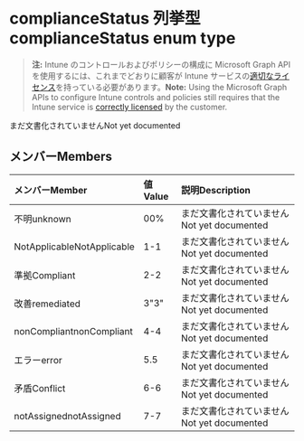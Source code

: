 # <a name="compliancestatus-enum-type"></a><span data-ttu-id="032db-101">complianceStatus 列挙型</span><span class="sxs-lookup"><span data-stu-id="032db-101">complianceStatus enum type</span></span>

> <span data-ttu-id="032db-102">**注:** Intune のコントロールおよびポリシーの構成に Microsoft Graph API を使用するには、これまでどおりに顧客が Intune サービスの[適切なライセンス](https://go.microsoft.com/fwlink/?linkid=839381)を持っている必要があります。</span><span class="sxs-lookup"><span data-stu-id="032db-102">**Note:** Using the Microsoft Graph APIs to configure Intune controls and policies still requires that the Intune service is [correctly licensed](https://go.microsoft.com/fwlink/?linkid=839381) by the customer.</span></span>

<span data-ttu-id="032db-103">まだ文書化されていません</span><span class="sxs-lookup"><span data-stu-id="032db-103">Not yet documented</span></span>
## <a name="members"></a><span data-ttu-id="032db-104">メンバー</span><span class="sxs-lookup"><span data-stu-id="032db-104">Members</span></span>
|<span data-ttu-id="032db-105">メンバー</span><span class="sxs-lookup"><span data-stu-id="032db-105">Member</span></span>|<span data-ttu-id="032db-106">値</span><span class="sxs-lookup"><span data-stu-id="032db-106">Value</span></span>|<span data-ttu-id="032db-107">説明</span><span class="sxs-lookup"><span data-stu-id="032db-107">Description</span></span>|
|:---|:---|:---|
|<span data-ttu-id="032db-108">不明</span><span class="sxs-lookup"><span data-stu-id="032db-108">unknown</span></span>|<span data-ttu-id="032db-109">0</span><span class="sxs-lookup"><span data-stu-id="032db-109">0%</span></span>|<span data-ttu-id="032db-110">まだ文書化されていません</span><span class="sxs-lookup"><span data-stu-id="032db-110">Not yet documented</span></span>|
|<span data-ttu-id="032db-111">NotApplicable</span><span class="sxs-lookup"><span data-stu-id="032db-111">NotApplicable</span></span>|<span data-ttu-id="032db-112">1</span><span class="sxs-lookup"><span data-stu-id="032db-112">-1</span></span>|<span data-ttu-id="032db-113">まだ文書化されていません</span><span class="sxs-lookup"><span data-stu-id="032db-113">Not yet documented</span></span>|
|<span data-ttu-id="032db-114">準拠</span><span class="sxs-lookup"><span data-stu-id="032db-114">Compliant</span></span>|<span data-ttu-id="032db-115">2</span><span class="sxs-lookup"><span data-stu-id="032db-115">-2</span></span>|<span data-ttu-id="032db-116">まだ文書化されていません</span><span class="sxs-lookup"><span data-stu-id="032db-116">Not yet documented</span></span>|
|<span data-ttu-id="032db-117">改善</span><span class="sxs-lookup"><span data-stu-id="032db-117">remediated</span></span>|<span data-ttu-id="032db-118">3</span><span class="sxs-lookup"><span data-stu-id="032db-118">"3"</span></span>|<span data-ttu-id="032db-119">まだ文書化されていません</span><span class="sxs-lookup"><span data-stu-id="032db-119">Not yet documented</span></span>|
|<span data-ttu-id="032db-120">nonCompliant</span><span class="sxs-lookup"><span data-stu-id="032db-120">nonCompliant</span></span>|<span data-ttu-id="032db-121">4</span><span class="sxs-lookup"><span data-stu-id="032db-121">-4</span></span>|<span data-ttu-id="032db-122">まだ文書化されていません</span><span class="sxs-lookup"><span data-stu-id="032db-122">Not yet documented</span></span>|
|<span data-ttu-id="032db-123">エラー</span><span class="sxs-lookup"><span data-stu-id="032db-123">error</span></span>|<span data-ttu-id="032db-124">5</span><span class="sxs-lookup"><span data-stu-id="032db-124">.5</span></span>|<span data-ttu-id="032db-125">まだ文書化されていません</span><span class="sxs-lookup"><span data-stu-id="032db-125">Not yet documented</span></span>|
|<span data-ttu-id="032db-126">矛盾</span><span class="sxs-lookup"><span data-stu-id="032db-126">Conflict</span></span>|<span data-ttu-id="032db-127">6</span><span class="sxs-lookup"><span data-stu-id="032db-127">-6</span></span>|<span data-ttu-id="032db-128">まだ文書化されていません</span><span class="sxs-lookup"><span data-stu-id="032db-128">Not yet documented</span></span>|
|<span data-ttu-id="032db-129">notAssigned</span><span class="sxs-lookup"><span data-stu-id="032db-129">notAssigned</span></span>|<span data-ttu-id="032db-130">7</span><span class="sxs-lookup"><span data-stu-id="032db-130">-7</span></span>|<span data-ttu-id="032db-131">まだ文書化されていません</span><span class="sxs-lookup"><span data-stu-id="032db-131">Not yet documented</span></span>|








